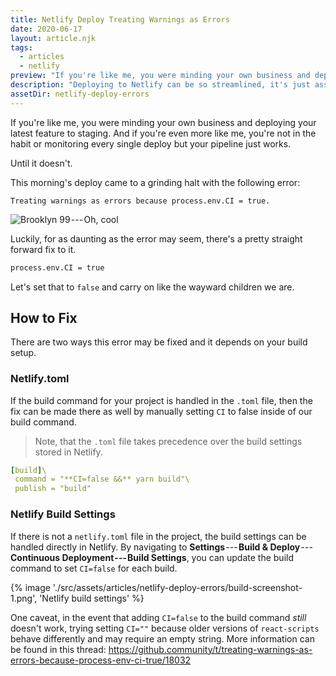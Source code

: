 ```yaml
---
title: Netlify Deploy Treating Warnings as Errors
date: 2020-06-17
layout: article.njk
tags:
  - articles
  - netlify
preview: "If you're like me, you were minding your own business and deploying your latest feature to staging. And if you're even more like me, you're not in the habit or monitoring every single deploy but your pipeline just works. Until it doesn't."
description: "Deploying to Netlify can be so streamlined, it's just assumed deployments work. Until they don't."
assetDir: netlify-deploy-errors
---
```


If you're like me, you were minding your own business and deploying your latest feature to staging. And if you're even more like me, you're not in the habit or monitoring every single deploy but your pipeline just works.

Until it doesn't.

This morning's deploy came to a grinding halt with the following error:

```
Treating warnings as errors because process.env.CI = true.
```

![Brooklyn 99 --- Oh, cool](https://cdn-images-1.medium.com/max/1600/0*jtu0mBdGPhI4wRxU.gif)

Luckily, for as daunting as the error may seem, there's a pretty straight forward fix to it.

```bash
process.env.CI = true
```

Let's set that to `false` and carry on like the wayward children we are.

## How to Fix

There are two ways this error may be fixed and it depends on your build setup.

### Netlify.toml

If the build command for your project is handled in the `.toml` file, then the fix can be made there as well by manually setting `CI` to false inside of our build command.

> Note, that the `.toml` file takes precedence over the build settings stored in Netlify.

```yml
[build]\
 command = "**CI=false &&** yarn build"\
 publish = "build"
```

### Netlify Build Settings

If there is not a `netlify.toml` file in the project, the build settings can be handled directly in Netlify. By navigating to **Settings** --- **Build & Deploy** --- **Continuous Deployment --- Build Settings**, you can update the build command to set `CI=false` for each build.

{% image './src/assets/articles/netlify-deploy-errors/build-screenshot-1.png', 'Netlify build settings' %}

One caveat, in the event that adding `CI=false` to the build command _still_ doesn't work, trying setting `CI=""` because older versions of `react-scripts` behave differently and may require an empty string. More information can be found in this thread: <https://github.community/t/treating-warnings-as-errors-because-process-env-ci-true/18032>
